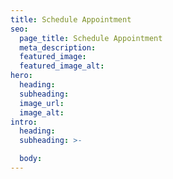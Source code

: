 ```yaml
---
title: Schedule Appointment
seo:
  page_title: Schedule Appointment
  meta_description:
  featured_image:
  featured_image_alt:
hero:
  heading:
  subheading:
  image_url:
  image_alt:
intro:
  heading:
  subheading: >-

  body:
---
```

